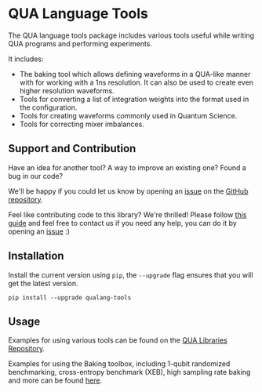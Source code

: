 # QUA Language Tools

The QUA language tools package includes various tools useful while writing QUA programs and performing experiments.

It includes:

- The baking tool which allows defining waveforms in a QUA-like manner with for working with a 1ns resolution.  It can also be used to create even higher resolution waveforms.
- Tools for converting a list of integration weights into the format used in the configuration.
- Tools for creating waveforms commonly used in Quantum Science.
- Tools for correcting mixer imbalances.

## Support and Contribution
Have an idea for another tool? A way to improve an existing one? Found a bug in our code?

We'll be happy if you could let us know by opening an [issue](https://github.com/qua-platform/py-qua-tools/issues) on the [GitHub repository](https://github.com/qua-platform/py-qua-tools).

Feel like contributing code to this library? We're thrilled! Please follow [this guide](https://github.com/qua-platform/py-qua-tools/blob/main/CONTRIBUTING.md) and feel free to contact us if you need any help, you can do it by opening an [issue](https://github.com/qua-platform/py-qua-tools/issues) :)

## Installation

Install the current version using `pip`, the `--upgrade` flag ensures that you will get the latest version.

```
pip install --upgrade qualang-tools
```

## Usage

Examples for using various tools can be found on the [QUA Libraries Repository](https://github.com/qua-platform/qua-libs).

Examples for using the Baking toolbox, including 1-qubit randomized benchmarking, cross-entropy benchmark (XEB), high sampling rate baking and more can be found [here](https://github.com/qua-platform/qua-libs/tree/main/examples/bakery).
